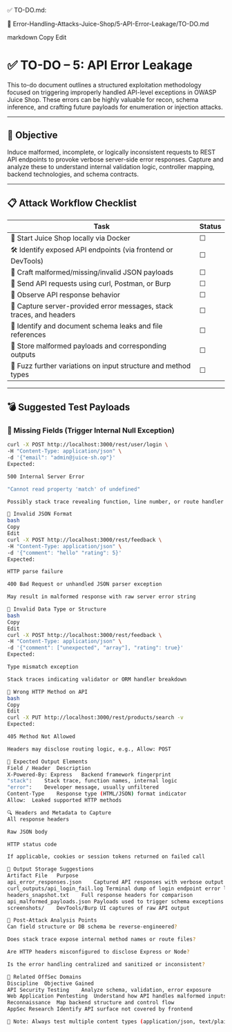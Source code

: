 ✅ TO-DO.md:

📁 Error-Handling-Attacks-Juice-Shop/5-API-Error-Leakage/TO-DO.md

markdown
Copy
Edit
# ✅ TO-DO – 5: API Error Leakage

This to-do document outlines a structured exploitation methodology focused on triggering improperly handled API-level exceptions in OWASP Juice Shop. These errors can be highly valuable for recon, schema inference, and crafting future payloads for enumeration or injection attacks.

---

## 🎯 Objective

Induce malformed, incomplete, or logically inconsistent requests to REST API endpoints to provoke verbose server-side error responses. Capture and analyze these to understand internal validation logic, controller mapping, backend technologies, and schema contracts.

---

## 📋 Attack Workflow Checklist

| Task                                                                 | Status |
|----------------------------------------------------------------------|--------|
| 🚀 Start Juice Shop locally via Docker                               | ☐      |
| 🛠 Identify exposed API endpoints (via frontend or DevTools)         | ☐      |
| 💉 Craft malformed/missing/invalid JSON payloads                     | ☐      |
| 🔄 Send API requests using curl, Postman, or Burp                    | ☐      |
| 📡 Observe API response behavior                                     | ☐      |
| 📜 Capture server-provided error messages, stack traces, and headers| ☐      |
| 🧠 Identify and document schema leaks and file references            | ☐      |
| 🧾 Store malformed payloads and corresponding outputs                | ☐      |
| 🔁 Fuzz further variations on input structure and method types       | ☐      |

---

## 💣 Suggested Test Payloads

### 🔸 Missing Fields (Trigger Internal Null Exception)
```bash
curl -X POST http://localhost:3000/rest/user/login \
-H "Content-Type: application/json" \
-d '{"email": "admin@juice-sh.op"}'
Expected:

500 Internal Server Error

"Cannot read property 'match' of undefined"

Possibly stack trace revealing function, line number, or route handler

🔸 Invalid JSON Format
bash
Copy
Edit
curl -X POST http://localhost:3000/rest/feedback \
-H "Content-Type: application/json" \
-d '{"comment": "hello" "rating": 5}'
Expected:

HTTP parse failure

400 Bad Request or unhandled JSON parser exception

May result in malformed response with raw server error string

🔸 Invalid Data Type or Structure
bash
Copy
Edit
curl -X POST http://localhost:3000/rest/feedback \
-H "Content-Type: application/json" \
-d '{"comment": ["unexpected", "array"], "rating": true}'
Expected:

Type mismatch exception

Stack traces indicating validator or ORM handler breakdown

🔸 Wrong HTTP Method on API
bash
Copy
Edit
curl -X PUT http://localhost:3000/rest/products/search -v
Expected:

405 Method Not Allowed

Headers may disclose routing logic, e.g., Allow: POST

🧾 Expected Output Elements
Field / Header	Description
X-Powered-By: Express	Backend framework fingerprint
"stack":	Stack trace, function names, internal logic
"error":	Developer message, usually unfiltered
Content-Type	Response type (HTML/JSON) format indicator
Allow:	Leaked supported HTTP methods

🔍 Headers and Metadata to Capture
All response headers

Raw JSON body

HTTP status code

If applicable, cookies or session tokens returned on failed call

📁 Output Storage Suggestions
Artifact File	Purpose
api_error_responses.json	Captured API responses with verbose output
curl_outputs/api_login_fail.log	Terminal dump of login endpoint error leakage
headers_snapshot.txt	Full response headers for comparison
api_malformed_payloads.json	Payloads used to trigger schema exceptions
screenshots/	DevTools/Burp UI captures of raw API output

🧠 Post-Attack Analysis Points
Can field structure or DB schema be reverse-engineered?

Does stack trace expose internal method names or route files?

Are HTTP headers misconfigured to disclose Express or Node?

Is the error handling centralized and sanitized or inconsistent?

🧭 Related OffSec Domains
Discipline	Objective Gained
API Security Testing	Analyze schema, validation, error exposure
Web Application Pentesting	Understand how API handles malformed inputs
Reconnaissance	Map backend structure and control flow
AppSec Research	Identify API surface not covered by frontend

📌 Note: Always test multiple content types (application/json, text/plain) and edge-case HTTP verbs (TRACE, OPTIONS) for unexpected results or debug outputs.
